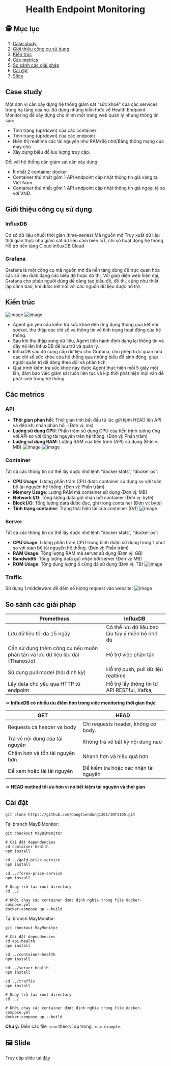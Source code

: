# **<p style="text-align:center;">Health Endpoint Monitoring</p>**

## 🕵️ Mục lục
1. [Case study](#issue)
2. [Giới thiệu công cụ sử dụng](#tool)
3. [Kiến trúc](#architecture)
4. [Các metrics](#metrics)
5. [So sánh các giải pháp](#comparison)
6. [Cài đặt](#setting)
7. [Slide](#slide)

## Case study <a name="issue"></a>
Một đơn vị cần xây dựng hệ thống giám sát "sức khoẻ" của các services trong hạ tầng của họ. Sử dụng những kiến thức về Health Endpoint Monitoring để xây dựng cho mình một trang web quản lý nhưng thông tin sau:

* Tình trạng (up/down) của các container
* Tình trạng (up/down) của các endpoint
* Hiển thị realtime các tài nguyên như RAM/Bộ nhớ/Băng thông mạng của máy chủ
* Xây dựng biểu đồ lưu lượng truy cập.

Đối với hệ thống cần giám sát cần xây dựng:

* Ít nhất 2 container docker
* Container thứ nhất gồm 1 API endpoint cập nhật thông tin giá vàng tại Việt Nam
* Container thứ nhất gồm 1 API endpoint cập nhật thông tin giá ngoại tệ so với VNĐ.

## Giới thiệu công cụ sử dụng <a name="tool"></a>
### InfluxDB
Cơ sở dữ liệu chuỗi thời gian (time-series)
Mã nguồn mở
Truy xuất dữ liệu thời gian thực như giám sát dữ liệu cảm biến IoT, chỉ số hoạt động hệ thống
Hỗ trợ nền tảng Cloud influxDB Cloud
### Grafana
Grafana là một công cụ mã nguồn mở đa nền tảng dùng để trực quan hóa các số liệu dưới dạng các biểu đồ hoặc đồ thị. Với giao diện web hiện đại, Grafana cho phép người dùng dễ dàng tạo biểu đồ, đồ thị, cũng như thiết lập cảnh báo, khi được kết nối với các nguồn dữ liệu được hỗ trợ.

## Kiến trúc <a name="architecture"></a>
![image](https://hackmd.io/_uploads/B1pWujWNyx.png)
![image](https://hackmd.io/_uploads/r1RrOjZEkl.png)

* Agent gửi yêu cầu kiểm tra sức khỏe đến ứng dụng thông qua kết nối socket, thu thập các chỉ số và thông tin về tình trạng hoạt động của hệ thống.
* Sau khi thu thập xong dữ liệu, Agent tiến hành định dạng lại thông tin và đẩy nó lên InfluxDB để lưu trữ và quản lý.
* InfluxDB sau đó cung cấp dữ liệu cho Grafana, cho phép trực quan hóa các chỉ số sức khỏe của hệ thống qua những biểu đồ sinh động, giúp người quản trị dễ dàng theo dõi và phân tích.
* Quá trình kiểm tra sức khỏe này được Agent thực hiện mỗi 5 giây một lần, đảm bảo việc giám sát luôn liên tục và kịp thời phát hiện mọi vấn đề phát sinh trong hệ thống.


## Các metrics <a name="metrics"></a>
### API
* **Thời gian phản hồi**: Thời gian tính bắt đầu từ lúc gửi lệnh HEAD lên API và đến khi nhận phản hồi. (Đơn vị: ms)
* **Lượng sử dụng CPU**: Phần trăm sử dụng CPU của tiến trình tương ứng với API so với tổng tài nguyên trên hệ thống. (Đơn vị: Phần trăm)
* **Lượng sử dụng RAM**: Lượng RAM của tiến trình (API) sử dụng (Đơn vị: MB)
![image](https://hackmd.io/_uploads/HJwodi-VJl.png)
![image](https://hackmd.io/_uploads/Syv3ujZE1e.png)


### Container
Tất cả các thông tin có thể lấy được nhờ lệnh “docker stats”, “docker ps”:
* **CPU Usage**: Lượng phần trăm CPU được container sử dụng so với toàn bộ tài nguyên hệ thống. (Đơn vị: Phần trăm)
* **Memory Usage**: Lượng RAM mà container sử dụng (Đơn vị: MB)
* **Network I/O**: Tổng lượng data gửi nhận bởi container (Đơn vị: byte)
* **Block I/O**: Tổng lượng data được đọc, ghi trong container (Đơn vị: byte)
* **Tình trạng container**: Trạng thái hiện tại của container (0/1)
![image](https://hackmd.io/_uploads/rkTNFsZN1l.png)

### Server
Tất cả các thông tin có thể lấy được nhờ lệnh “docker stats”, “docker ps”:
* **CPU Usage**: Lượng phần trăm CPU trung bình được sử dụng trong 1 phút so với toàn bộ tài nguyên hệ thống. (Đơn vị: Phần trăm)
* **RAM Usage**: Tổng lượng RAM mà server sử dụng (Đơn vị: GB)
* **Bandwidth**: Tổng lượng data gửi nhận bởi server (Đơn vị: MB)
* **ROM Usage**: Tổng dung lượng ổ cứng đã sử dụng (Đơn vị: TB)
![image](https://hackmd.io/_uploads/rkdYtoZNJx.png)

### Traffic
Sử dụng 1 middleware để đếm số lượng request vào website:
![image](https://hackmd.io/_uploads/H1e2tsZEkg.png)

## So sánh các giải pháp <a name="comparison"></a>
| **Prometheus**                         | **InfluxDB**                                |
|----------------------------------------|--------------------------------------------|
| Lưu dữ liệu tối đa 15 ngày             | Có thể lưu dữ liệu bao lâu tùy ý miễn bộ nhớ đủ |
| Cần sử dụng thêm công cụ nếu muốn phân tán và lưu dữ liệu lâu dài (Thanos.io) | Hỗ trợ việc phân tán                      |
| Sử dụng pull model (hỏi định kỳ)       | Hỗ trợ push, pull dữ liệu realtime         |
| Lấy data chủ yếu qua HTTP từ endpoint  | Hỗ trợ lấy thông tin từ API RESTful, Kafka, |

=> **InfluxDB có nhiều ưu điểm hơn trong việc monitoring thời gian thực**



| **GET**                      | **HEAD**                 |
|------------------------------|------------------------------|
|Requests cả header và body    | Chỉ requests header, không có body.|
|Trả về nội dung của tài nguyên| Không trả về bất kỳ nội dung nào|
|Chậm hơn và tốn tài nguyên hơn| Nhanh hơn và hiệu quả hơn|
|Để xem hoặc tải tài nguyên    | Để kiểm tra hoặc xác nhận tài nguyên|

=> **HEAD method tối ưu hơn vì nó tiết kiệm tài nguyên và thời gian**

## Cài đặt <a name="setting"></a>
 ```
 git clone https://github.com/dangtiendung1201/INT3105.git
 ```
Tại branch MayBiMonitor:
```
git checkout MayBiMonitor

# Cài đặt dependencies
cd container-health
npm install

cd ../gold-price-service
npm install

cd ../forex-price-service
npm install

# Quay trở lại root directory
cd ../

# Khởi chạy các container được định nghĩa trong file docker-compose.yml
docker-compose up --build
 ```

Tại branch MayMonitor:
```
git checkout MayMonitor

# Cài đặt dependencies
cd api-health
npm install

cd ../container-health
npm install

cd ../server-health
npm install

cd ../traffic
npm install

# Quay trở lại root directory
cd ../

# Khởi chạy các container được định nghĩa trong file docker-compose.yml
docker-compose up --build
 ```
 **Chú ý:** Điền các file `.env` theo ví dụ trong `.env.example`.
## 🖼️ Slide <a name="slide"></a>
Truy cập slide tại [đây](https://www.canva.com/design/DAGYCIPXa_c/YPJCcOwgxDEk8Fcuh2_RcA/edit)
